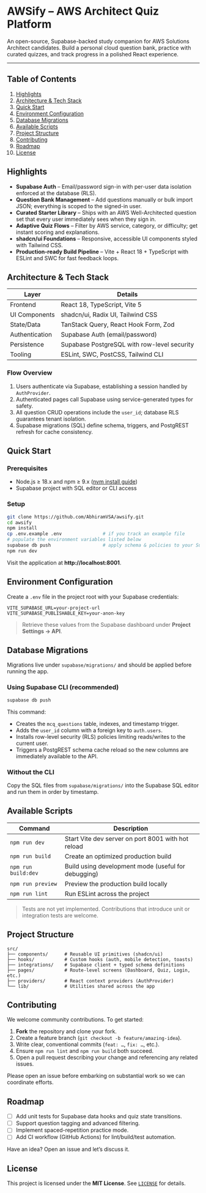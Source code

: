 # AWSify – AWS Architect Quiz Platform

An open-source, Supabase-backed study companion for AWS Solutions Architect candidates. Build a personal cloud question bank, practice with curated quizzes, and track progress in a polished React experience.

---

## Table of Contents

1. [Highlights](#highlights)
2. [Architecture & Tech Stack](#architecture--tech-stack)
3. [Quick Start](#quick-start)
4. [Environment Configuration](#environment-configuration)
5. [Database Migrations](#database-migrations)
6. [Available Scripts](#available-scripts)
7. [Project Structure](#project-structure)
8. [Contributing](#contributing)
9. [Roadmap](#roadmap)
10. [License](#license)

## Highlights

- **Supabase Auth** – Email/password sign-in with per-user data isolation enforced at the database (RLS).
- **Question Bank Management** – Add questions manually or bulk import JSON; everything is scoped to the signed-in user.
- **Curated Starter Library** – Ships with an AWS Well-Architected question set that every user immediately sees when they sign in.
- **Adaptive Quiz Flows** – Filter by AWS service, category, or difficulty; get instant scoring and explanations.
- **shadcn/ui Foundations** – Responsive, accessible UI components styled with Tailwind CSS.
- **Production-ready Build Pipeline** – Vite + React 18 + TypeScript with ESLint and SWC for fast feedback loops.

## Architecture & Tech Stack

| Layer          | Details                                      |
|----------------|----------------------------------------------|
| Frontend       | React 18, TypeScript, Vite 5                 |
| UI Components  | shadcn/ui, Radix UI, Tailwind CSS            |
| State/Data     | TanStack Query, React Hook Form, Zod         |
| Authentication | Supabase Auth (email/password)               |
| Persistence    | Supabase PostgreSQL with row-level security  |
| Tooling        | ESLint, SWC, PostCSS, Tailwind CLI           |

### Flow Overview

1. Users authenticate via Supabase, establishing a session handled by `AuthProvider`.
2. Authenticated pages call Supabase using service-generated types for safety.
3. All question CRUD operations include the `user_id`; database RLS guarantees tenant isolation.
4. Supabase migrations (SQL) define schema, triggers, and PostgREST refresh for cache consistency.

## Quick Start

### Prerequisites

- Node.js ≥ 18.x and npm ≥ 9.x ([nvm install guide](https://github.com/nvm-sh/nvm#installing-and-updating))
- Supabase project with SQL editor or CLI access

### Setup

```sh
git clone https://github.com/AbhiramVSA/awsify.git
cd awsify
npm install
cp .env.example .env               # if you track an example file
# populate the environment variables listed below
supabase db push                   # apply schema & policies to your Supabase instance
npm run dev
```

Visit the application at **http://localhost:8001**.

## Environment Configuration

Create a `.env` file in the project root with your Supabase credentials:

```env
VITE_SUPABASE_URL=your-project-url
VITE_SUPABASE_PUBLISHABLE_KEY=your-anon-key
```

> Retrieve these values from the Supabase dashboard under **Project Settings → API**.

## Database Migrations

Migrations live under `supabase/migrations/` and should be applied before running the app.

### Using Supabase CLI (recommended)

```sh
supabase db push
```

This command:

- Creates the `mcq_questions` table, indexes, and timestamp trigger.
- Adds the `user_id` column with a foreign key to `auth.users`.
- Installs row-level security (RLS) policies limiting reads/writes to the current user.
- Triggers a PostgREST schema cache reload so the new columns are immediately available to the API.

### Without the CLI

Copy the SQL files from `supabase/migrations/` into the Supabase SQL editor and run them in order by timestamp.

## Available Scripts

| Command             | Description                                              |
|---------------------|----------------------------------------------------------|
| `npm run dev`       | Start Vite dev server on port 8001 with hot reload        |
| `npm run build`     | Create an optimized production build                     |
| `npm run build:dev` | Build using development mode (useful for debugging)      |
| `npm run preview`   | Preview the production build locally                     |
| `npm run lint`      | Run ESLint across the project                            |

> Tests are not yet implemented. Contributions that introduce unit or integration tests are welcome.

## Project Structure

```
src/
├── components/      # Reusable UI primitives (shadcn/ui)
├── hooks/           # Custom hooks (auth, mobile detection, toasts)
├── integrations/    # Supabase client + typed schema definitions
├── pages/           # Route-level screens (Dashboard, Quiz, Login, etc.)
├── providers/       # React context providers (AuthProvider)
└── lib/             # Utilities shared across the app
```

## Contributing

We welcome community contributions. To get started:

1. **Fork** the repository and clone your fork.
2. Create a feature branch (`git checkout -b feature/amazing-idea`).
3. Write clear, conventional commits (`feat: …`, `fix: …`, etc.).
4. Ensure `npm run lint` and `npm run build` both succeed.
5. Open a pull request describing your change and referencing any related issues.

Please open an issue before embarking on substantial work so we can coordinate efforts.

## Roadmap

- [ ] Add unit tests for Supabase data hooks and quiz state transitions.
- [ ] Support question tagging and advanced filtering.
- [ ] Implement spaced-repetition practice mode.
- [ ] Add CI workflow (GitHub Actions) for lint/build/test automation.

Have an idea? Open an issue and let’s discuss it.

## License

This project is licensed under the **MIT License**. See [`LICENSE`](./LICENSE) for details.
